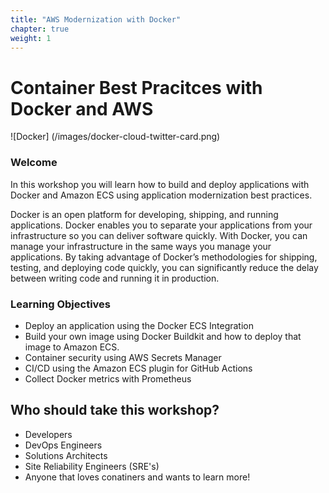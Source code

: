 ```yaml
---
title: "AWS Modernization with Docker"
chapter: true
weight: 1
---
```


# Container Best Pracitces with Docker and AWS

![Docker] (/images/docker-cloud-twitter-card.png)

### Welcome

In this workshop you will learn how to build and deploy applications with Docker and Amazon ECS using application modernization best practices. 

Docker is an open platform for developing, shipping, and running applications. Docker enables you to separate your applications from your infrastructure so you can deliver software quickly. With Docker, you can manage your infrastructure in the same ways you manage your applications. By taking advantage of Docker’s methodologies for shipping, testing, and deploying code quickly, you can significantly reduce the delay between writing code and running it in production.


### Learning Objectives
- Deploy an application using the Docker ECS Integration
- Build your own image using Docker Buildkit and how to deploy that image to Amazon ECS.
- Container security using AWS Secrets Manager
- CI/CD using the Amazon ECS plugin for GitHub Actions
- Collect Docker metrics with Prometheus

## Who should take this workshop?
- Developers 
- DevOps Engineers
- Solutions Architects
- Site Reliability Engineers (SRE's)
- Anyone that loves conatiners and wants to learn more!
